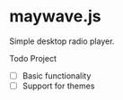 # maywave.js
Simple desktop radio player.

Todo Project
 - [ ] Basic functionality
 - [ ] Support for themes

